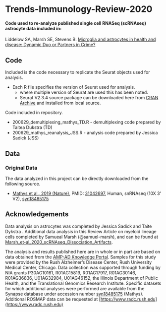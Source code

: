 # Trends-Immunology-Review-2020


#### Code used to re-analyze published single cell RNASeq (scRNAseq) astrocyte data included in:
Liddelow SA, Marsh SE, Stevens B. [Microglia and astrocytes in health and disease: Dynamic Duo or Partners in Crime?](citation)


## Code
Included is the code necessary to replicate the Seurat objects used for analysis.
- Each R file specifies the version of Seurat used for analysis.
  - where multiple version of Seurat are used this has been noted.
  - Seurat V2.3.4 source package can be downloaded here from [CRAN Archive](https://cran.r-project.org/src/contrib/Archive/Seurat/) and installed from local source.

Code included in repository.
- 200629_demultiplexing_mathys_TD.R - demultiplexing code prepared by Taitea Dukstra (TD)
- 200629_mathys_reanalysis_JSS.R - analysis code prepared by Jessica Sadick (JSS)


## Data
### Original Data
The data analyzed in this project can be directly downloaded from the following source.

- [Mathys et al., 2019 (Nature)](https://www.nature.com/articles/s41586-019-1195-2), PMID: [31042697](https://pubmed.ncbi.nlm.nih.gov/31042697/), Human, snRNAseq (10X 3' V2), [syn18485175](https://adknowledgeportal.synapse.org/Explore/Studies/DetailsPage?Study=syn18485175)


## Acknowledgements
Data analysis on astrocytes was completed by Jessica Sadick and Taite Dykstra .
Additional data analysis in this Review Article on myeloid lineage cells completed by Samueal Marsh (@samuel-marsh), and can be found at [Marsh_et-al_2020_scRNAseq_Dissociation_Artifacts](https://github.com/samuel-marsh/Marsh_et-al_2020_scRNAseq_Dissociation_Artifacts).

The analysis and results published here are in whole or in part are based on data obtained from the [AMP-AD Knowledge Portal](https://adknowledgeportal.synapse.org/). Samples for this study were provided by the Rush Alzheimer’s Disease Center, Rush University Medical Center, Chicago. Data collection was supported through funding by NIA grants P30AG10161, R01AG15819, R01AG17917, R01AG30146, R01AG36836, U01AG32984, U01AG46152, the Illinois Department of Public Health, and the Translational Genomics Research Institute.
Specific datasets for which additional analyses were performed are available from the Synapse database under accession number [syn18485175](https://adknowledgeportal.synapse.org/Explore/Studies/DetailsPage?Study=syn18485175) (Mathys).  Additional ROSMAP data can be requested at [https://www.radc.rush.edu](https://www.radc.rush.edu)
 
